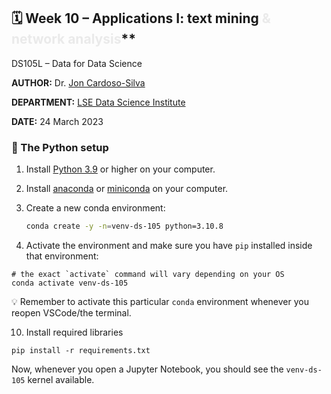 
## 🗓️ Week 10 – Applications I: text mining  <span style='color:#eaeaea'>\& network analysis</span>**

DS105L – Data for Data Science

**AUTHOR:**  Dr. [Jon Cardoso-Silva](https://www.lse.ac.uk/DSI/People/Jonathan-Cardoso-Silva)

**DEPARTMENT:** [LSE Data Science Institute](https://twitter.com/lsedatascience)

**DATE:** 24 March 2023

### 🐍 The Python setup

1. Install [Python 3.9](python.org) or higher on your computer.
2. Install [anaconda](https://www.anaconda.com/products/individual) or [miniconda](https://docs.conda.io/en/latest/miniconda.html) on your computer.
3. Create a new conda environment:

    ```bash
    conda create -y -n=venv-ds-105 python=3.10.8
    ```
4. Activate the environment and make sure you have `pip` installed inside that environment:

  ```console
  # the exact `activate` command will vary depending on your OS
  conda activate venv-ds-105 
  ```

💡 Remember to activate this particular `conda` environment whenever you reopen VSCode/the terminal.

10. Install required libraries

  ```console
  pip install -r requirements.txt
  ```

Now, whenever you open a Jupyter Notebook, you should see the `venv-ds-105` kernel available. 

